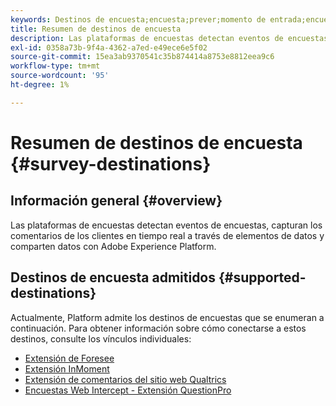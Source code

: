 ```yaml
---
keywords: Destinos de encuesta;encuesta;prever;momento de entrada;encuestas de intercepción web;calidad
title: Resumen de destinos de encuesta
description: Las plataformas de encuestas detectan eventos de encuestas, capturan los comentarios de los clientes en tiempo real a través de elementos de datos y comparten datos con Adobe Experience Platform.
exl-id: 0358a73b-9f4a-4362-a7ed-e49ece6e5f02
source-git-commit: 15ea3ab9370541c35b874414a8753e8812eea9c6
workflow-type: tm+mt
source-wordcount: '95'
ht-degree: 1%

---
```


# Resumen de destinos de encuesta {#survey-destinations}

## Información general {#overview}

Las plataformas de encuestas detectan eventos de encuestas, capturan los comentarios de los clientes en tiempo real a través de elementos de datos y comparten datos con Adobe Experience Platform.

## Destinos de encuesta admitidos {#supported-destinations}

Actualmente, Platform admite los destinos de encuestas que se enumeran a continuación. Para obtener información sobre cómo conectarse a estos destinos, consulte los vínculos individuales:

* [Extensión de Foresee](./foresee.md)
* [Extensión InMoment](./inmoment.md)
* [Extensión de comentarios del sitio web Qualtrics](./qualtrics.md)
* [Encuestas Web Intercept - Extensión QuestionPro](./web-intercept-surveys.md)
